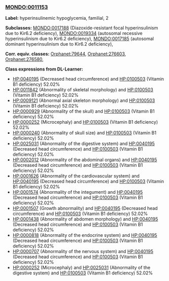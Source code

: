 
### [MONDO:0011153](http://purl.obolibrary.org/obo/MONDO_0011153)
**Label:** hyperinsulinemic hypoglycemia, familial, 2

**Subclasses:** [MONDO:0017188](http://purl.obolibrary.org/obo/MONDO_0017188) (Diazoxide-resistant focal hyperinsulinism due to Kir6.2 deficiency), [MONDO:0019334](http://purl.obolibrary.org/obo/MONDO_0019334) (autosomal recessive hyperinsulinism due to Kir6.2 deficiency), [MONDO:0017185](http://purl.obolibrary.org/obo/MONDO_0017185) (autosomal dominant hyperinsulinism due to Kir6.2 deficiency), 

**Corr. equiv. classes:** [Orphanet:79644](http://www.orpha.net/ORDO/Orphanet_79644), [Orphanet:276603](http://www.orpha.net/ORDO/Orphanet_276603), [Orphanet:276580](http://www.orpha.net/ORDO/Orphanet_276580), 

**Class expressions from DL-Learner:**

- [HP:0040195](http://purl.obolibrary.org/obo/HP_0040195) (Decreased head circumference) and [HP:0100503](http://purl.obolibrary.org/obo/HP_0100503) (Vitamin B1 deficiency) 52.02%
- [HP:0011842](http://purl.obolibrary.org/obo/HP_0011842) (Abnormality of skeletal morphology) and [HP:0100503](http://purl.obolibrary.org/obo/HP_0100503) (Vitamin B1 deficiency) 52.02%
- [HP:0009121](http://purl.obolibrary.org/obo/HP_0009121) (Abnormal axial skeleton morphology) and [HP:0100503](http://purl.obolibrary.org/obo/HP_0100503) (Vitamin B1 deficiency) 52.02%
- [HP:0000929](http://purl.obolibrary.org/obo/HP_0000929) (Abnormality of the skull) and [HP:0100503](http://purl.obolibrary.org/obo/HP_0100503) (Vitamin B1 deficiency) 52.02%
- [HP:0000252](http://purl.obolibrary.org/obo/HP_0000252) (Microcephaly) and [HP:0100503](http://purl.obolibrary.org/obo/HP_0100503) (Vitamin B1 deficiency) 52.02%
- [HP:0000240](http://purl.obolibrary.org/obo/HP_0000240) (Abnormality of skull size) and [HP:0100503](http://purl.obolibrary.org/obo/HP_0100503) (Vitamin B1 deficiency) 52.02%
- [HP:0025031](http://purl.obolibrary.org/obo/HP_0025031) (Abnormality of the digestive system) and [HP:0040195](http://purl.obolibrary.org/obo/HP_0040195) (Decreased head circumference) and [HP:0100503](http://purl.obolibrary.org/obo/HP_0100503) (Vitamin B1 deficiency) 52.02%
- [HP:0002012](http://purl.obolibrary.org/obo/HP_0002012) (Abnormality of the abdominal organs) and [HP:0040195](http://purl.obolibrary.org/obo/HP_0040195) (Decreased head circumference) and [HP:0100503](http://purl.obolibrary.org/obo/HP_0100503) (Vitamin B1 deficiency) 52.02%
- [HP:0001626](http://purl.obolibrary.org/obo/HP_0001626) (Abnormality of the cardiovascular system) and [HP:0040195](http://purl.obolibrary.org/obo/HP_0040195) (Decreased head circumference) and [HP:0100503](http://purl.obolibrary.org/obo/HP_0100503) (Vitamin B1 deficiency) 52.02%
- [HP:0001574](http://purl.obolibrary.org/obo/HP_0001574) (Abnormality of the integument) and [HP:0040195](http://purl.obolibrary.org/obo/HP_0040195) (Decreased head circumference) and [HP:0100503](http://purl.obolibrary.org/obo/HP_0100503) (Vitamin B1 deficiency) 52.02%
- [HP:0001507](http://purl.obolibrary.org/obo/HP_0001507) (Growth abnormality) and [HP:0040195](http://purl.obolibrary.org/obo/HP_0040195) (Decreased head circumference) and [HP:0100503](http://purl.obolibrary.org/obo/HP_0100503) (Vitamin B1 deficiency) 52.02%
- [HP:0001438](http://purl.obolibrary.org/obo/HP_0001438) (Abnormality of abdomen morphology) and [HP:0040195](http://purl.obolibrary.org/obo/HP_0040195) (Decreased head circumference) and [HP:0100503](http://purl.obolibrary.org/obo/HP_0100503) (Vitamin B1 deficiency) 52.02%
- [HP:0000818](http://purl.obolibrary.org/obo/HP_0000818) (Abnormality of the endocrine system) and [HP:0040195](http://purl.obolibrary.org/obo/HP_0040195) (Decreased head circumference) and [HP:0100503](http://purl.obolibrary.org/obo/HP_0100503) (Vitamin B1 deficiency) 52.02%
- [HP:0000707](http://purl.obolibrary.org/obo/HP_0000707) (Abnormality of the nervous system) and [HP:0040195](http://purl.obolibrary.org/obo/HP_0040195) (Decreased head circumference) and [HP:0100503](http://purl.obolibrary.org/obo/HP_0100503) (Vitamin B1 deficiency) 52.02%
- [HP:0000252](http://purl.obolibrary.org/obo/HP_0000252) (Microcephaly) and [HP:0025031](http://purl.obolibrary.org/obo/HP_0025031) (Abnormality of the digestive system) and [HP:0100503](http://purl.obolibrary.org/obo/HP_0100503) (Vitamin B1 deficiency) 52.02%


